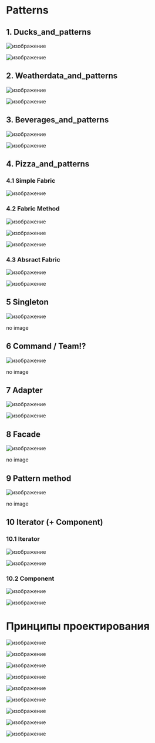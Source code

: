 # Patterns
## 1. Ducks_and_patterns
![изображение](https://user-images.githubusercontent.com/77580844/143924442-fceafb63-5b94-4004-b37f-304d1818552c.png)

![изображение](https://user-images.githubusercontent.com/77580844/136754894-8a52934c-b782-42ac-b301-7842fcc68304.png)

## 2. Weatherdata_and_patterns
![изображение](https://user-images.githubusercontent.com/77580844/143925213-a7556ea3-64d0-42c1-864a-7fa8f03a3727.png)

![изображение](https://user-images.githubusercontent.com/77580844/136755103-431f6c8b-c483-48fc-9562-bbf3b88ba011.png)

## 3. Beverages_and_patterns
![изображение](https://user-images.githubusercontent.com/77580844/143925776-7603c5f8-012f-41fa-a3d4-313f5e8779b1.png)

![изображение](https://user-images.githubusercontent.com/77580844/136755779-523410ee-b814-4b04-ba22-a2e8f3b6794f.png)

## 4. Pizza_and_patterns
### 4.1 Simple Fabric
![изображение](https://user-images.githubusercontent.com/77580844/143926072-84d60afb-f978-4d09-bbf6-1939d1d6a943.png)

### 4.2 Fabric Method
![изображение](https://user-images.githubusercontent.com/77580844/143926210-d4feecca-b1ad-44f8-998f-4d1e37c98ff8.png)

![изображение](https://user-images.githubusercontent.com/77580844/143926787-53c630f9-1090-4576-a426-f7f74a60b177.png)

![изображение](https://user-images.githubusercontent.com/77580844/143926432-10ddcd30-6e11-4f2f-9620-da4281ad62fb.png)

### 4.3 Absract Fabric
![изображение](https://user-images.githubusercontent.com/77580844/143926587-a17ee72f-1fa3-4997-a26a-0af95deaf02f.png)

![изображение](https://user-images.githubusercontent.com/77580844/136756050-8595942e-ac28-47ed-961c-eb299901d6a1.png)

## 5 Singleton
![изображение](https://user-images.githubusercontent.com/77580844/143927717-763f1171-22bd-4247-adef-626d180e4896.png)

no image

## 6 Command / Team!?
![изображение](https://user-images.githubusercontent.com/77580844/143927987-8dc5ecdb-ba05-4cff-95e2-d5406fc75806.png)

no image

## 7 Adapter
![изображение](https://user-images.githubusercontent.com/77580844/143928245-c2832dff-0d80-4aa6-a7f5-1c6021c3516d.png)

![изображение](https://user-images.githubusercontent.com/77580844/144640719-278b0806-ddb9-4690-8c7c-1260ecbd9c19.png)

## 8 Facade
![изображение](https://user-images.githubusercontent.com/77580844/143928433-8a998482-176e-4f4e-b6b1-2216dab63c9d.png)

no image

## 9 Pattern method
![изображение](https://user-images.githubusercontent.com/77580844/143928586-35b29557-f0b7-469d-b917-27c629d3f7f8.png)

no image

## 10 Iterator (+ Component)
### 10.1 Iterator
![изображение](https://user-images.githubusercontent.com/77580844/144641491-f3d3b9dd-d283-43dc-ae9d-00f812accb33.png)

![изображение](https://user-images.githubusercontent.com/77580844/144641696-f25db998-f19b-4817-8690-8744a422a4db.png)

### 10.2 Component
![изображение](https://user-images.githubusercontent.com/77580844/144642066-50eb6394-2440-45c0-beaa-0638eecfcb3c.png)

![изображение](https://user-images.githubusercontent.com/77580844/144642162-6c255cf7-4498-4b70-b346-41b85ee58d48.png)


# Принципы проектирования
![изображение](https://user-images.githubusercontent.com/77580844/143923450-a238ae58-7978-40c1-aeac-632d5d9c132f.png)

![изображение](https://user-images.githubusercontent.com/77580844/143923838-bedada91-ee01-4aff-87ec-6463c92d2826.png)

![изображение](https://user-images.githubusercontent.com/77580844/143924180-2d6bc2d8-7ebb-4055-8c1b-b74916242ff5.png)

![изображение](https://user-images.githubusercontent.com/77580844/143925307-34226fc4-c616-446a-92e9-06c94bc1349b.png)

![изображение](https://user-images.githubusercontent.com/77580844/143925718-0547df61-1a71-4440-a7c0-576d8c48261c.png)

![изображение](https://user-images.githubusercontent.com/77580844/143926987-0a2221c9-f6d5-42b7-8332-d16e3f1561e8.png)

![изображение](https://user-images.githubusercontent.com/77580844/143928491-4b23c027-6bb6-419e-83c3-0e264c419dac.png)

![изображение](https://user-images.githubusercontent.com/77580844/143928698-2270d98d-784a-4e8b-97c1-baa1e020e927.png)

![изображение](https://user-images.githubusercontent.com/77580844/144641777-6340a7bc-a414-4da8-a752-ea5b2c293595.png)

